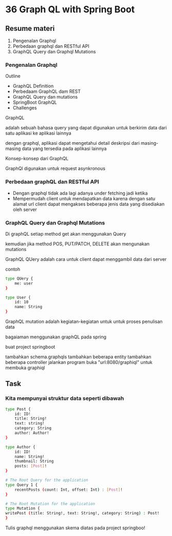 # 36 Graph QL with Spring Boot

## Resume materi
1. Pengenalan Graphql
2. Perbedaan graphql dan RESTful API
3. GraphQL Query dan Graphql Mutations

### Pengenalan Graphql
Outline
- GraphQL Definition
- Perbedaam GraphQL dam REST
- GraphQL Query dan mutations
- SpringBoot GraphQL
- Challenges

GraphQL

adalah sebuah bahasa query yang dapat digunakan untuk berkirim data dari satu aplikasi ke aplikasi lainnya

dengan graphql, aplikasi dapat mengetahui detail deskripsi dari masing-masing data yang tersedia pada aplikasi lainnya

Konsep-konsep dari GraphQL

GraphQl digunakan untuk request asynkronous 


### Perbedaan graphQL dan RESTful API
- Dengan graphql tidak ada lagi adanya under fetching
jadi ketika
- Mempermudah client untuk mendapatkan data karena dengan satu alamat url client dapat mengakses beberapa jenis data yang disediakan oleh server

### GraphQL Query dan Graphql Mutations
Di graphQL setiap method get akan menggunakan Query

kemudian jika method POS, PUT/PATCH, DELETE akan mengunakan mutations

GraphQL QUery adalah cara untuk client dapat menggambil data dari server

contoh
```bash
type QUery {
    me: user
}

type User {
    id: 10
    name: String
}
```

GraphQL mutation adalah kegiatan-kegiatan untuk untuk proses penulisan data

bagaiaman menggunakan graphQL pada spring

buat project springboot

tambahkan schema.graphqls
tambahkan beberapa entity
tambahkan beberapa controller
jalankan program
buka "url:8080/graphiql" untuk membuka graphiql

## Task

### Kita mempunyai struktur data seperti dibawah
```bash
type Post {
    id: ID!
    title: String!
    text: string!
    category: String
    author: Author!
}

type Author {
    id: ID!
    name: String!
    thumbnail: String
    posts: [Post]!
}

# The Root Query for the application
type Query 1 {
    recentPosts (count: Int, offset: Int) : [Post]!
}

# The Root Mutation for the application
type Mutation {
writePost (title: String!, text: String!, category: String) : Post!
}
```

Tulis graphql menggunakan skema diatas pada project springboo!
